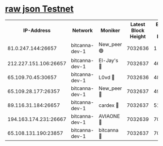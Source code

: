 [raw json Testnet](https://rpc-check.bcat.stavr.tech/bcat/rpc-bcat-result.json)
=


<table><tr><th>IP-Address</th><th>Network</th><th>Moniker</th><th>Latest Block Height</th><th>Earliest Block Height</th><th>Catching Up</th><th>Tx Index</th><th>Voting Power</th><th>Scan Time</th></tr><tr><td>81.0.247.144:26657</td><td>bitcanna-dev-1</td><td>New_peer 🟢</td><td>7032636</td><td>1</td><td>False</td><td>on</td><td>0</td><td>2024-03-24T17:27:37.372224986UTC</td></tr><tr><td>212.227.151.106:26657</td><td>bitcanna-dev-1</td><td>El-Jay's 🔴</td><td>7032637</td><td>4670391</td><td>False</td><td>on</td><td>2218364</td><td>2024-03-24T17:27:43.976791705UTC</td></tr><tr><td>65.109.70.45:30657</td><td>bitcanna-dev-1</td><td>L0vd 🔴</td><td>7032636</td><td>4828155</td><td>False</td><td>on</td><td>308120</td><td>2024-03-24T17:27:37.659256211UTC</td></tr><tr><td>65.109.28.177:26357</td><td>bitcanna-dev-1</td><td>New_peer 🔴</td><td>7032637</td><td>4952911</td><td>False</td><td>on</td><td>2237167</td><td>2024-03-24T17:27:44.601700853UTC</td></tr><tr><td>89.116.31.184:26657</td><td>bitcanna-dev-1</td><td>cardex 🔴</td><td>7032637</td><td>5185001</td><td>False</td><td>on</td><td>1</td><td>2024-03-24T17:27:44.281599948UTC</td></tr><tr><td>194.163.174.231:26667</td><td>bitcanna-dev-1</td><td>AVIAONE 🔴</td><td>7032639</td><td>7020781</td><td>False</td><td>on</td><td>1949865</td><td>2024-03-24T17:27:53.585887455UTC</td></tr><tr><td>65.108.131.190:23857</td><td>bitcanna-dev-1</td><td>bitcanna 🔴</td><td>7032637</td><td>7028637</td><td>False</td><td>off</td><td>378646</td><td>2024-03-24T17:27:44.894968530UTC</td></tr></table>